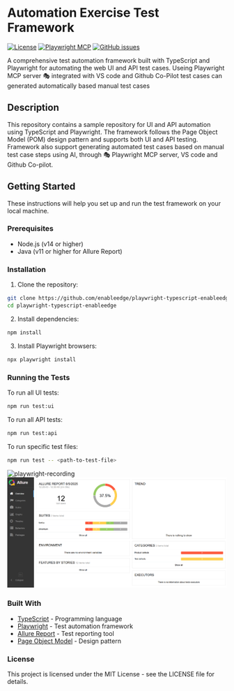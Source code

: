 # Automation Exercise Test Framework

[![License](https://img.shields.io/github/license/enableedge/playwright-typescript-enableedge?style=for-the-badge)](https://github.com/enableedge/playwright-typescript-enableedge)
[![Playwright MCP](https://img.shields.io/badge/Playwright-MCP-green.svg)](https://github.com/microsoft/playwright-mcp)
[![GitHub issues](https://img.shields.io/github/issues/enableedge/playwright-typescript-enableedge?style=for-the-badge)](https://github.com/enableedge/playwright-typescript-enableedge/issues)


A comprehensive test automation framework built with TypeScript and Playwright for automating the web UI and API test cases.
Useing Playwright MCP server 🎭 integrated with VS code and Github Co-Pilot test cases can generated automatically based manual test cases 

## Description

This repository contains a sample repository for UI and API automation using TypeScript and Playwright. The framework follows the Page Object Model (POM) design pattern and supports both UI and API testing.
Framework also support generating automated test cases based on manual test case steps using AI, through  🎭 Playwright MCP server, VS code and Github Co-pilot.

## Getting Started

These instructions will help you set up and run the test framework on your local machine.

### Prerequisites

- Node.js (v14 or higher)
- Java (v11 or higher for Allure Report)

### Installation

1. Clone the repository:
```bash
git clone https://github.com/enableedge/playwright-typescript-enableedge.git
cd playwright-typescript-enableedge
```

2. Install dependencies:
```bash
npm install
```

3. Install Playwright browsers:
```bash
npx playwright install
```

### Running the Tests

To run all UI tests:
```bash
npm run test:ui
```

To run all API tests:
```bash
npm run test:api
```

To run specific test files:
```bash
npm run test -- <path-to-test-file>
```
![playwright-recording](./docs/playwright_recording.gif)
![allure-report](./docs/allure-report-pw.png)
### Built With

- [TypeScript](https://www.typescriptlang.org/) - Programming language
- [Playwright](https://playwright.dev/) - Test automation framework
- [Allure Report](https://docs.qameta.io/allure/) - Test reporting tool
- [Page Object Model](https://martinfowler.com/bliki/PageObject.html) - Design pattern

### License

This project is licensed under the MIT License - see the LICENSE file for details. 
